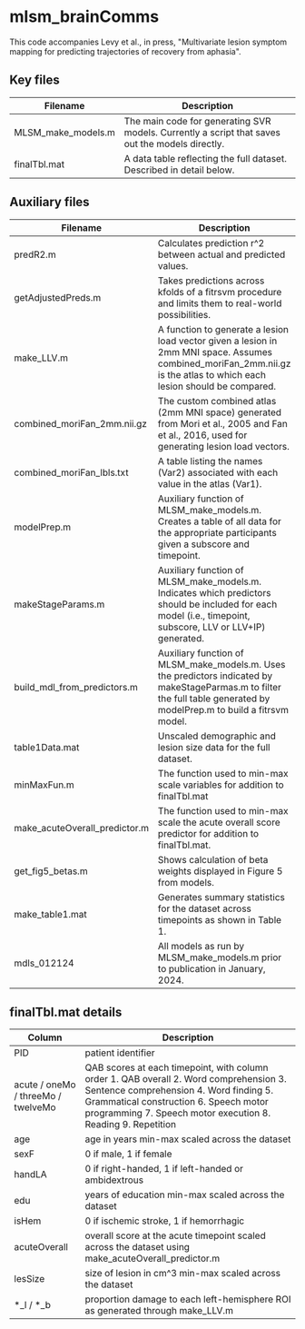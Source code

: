 # mlsm_brainComms

This code accompanies Levy et al., in press, "Multivariate lesion symptom mapping for predicting trajectories of recovery from aphasia". 

## Key files
| Filename | Description |
|---|---|
| MLSM_make_models.m | The main code for generating SVR models. Currently a script that saves out the models directly. |
| finalTbl.mat | A data table reflecting the full dataset. Described in detail below. |

## Auxiliary files
| Filename | Description |
|---|---|
| predR2.m | Calculates prediction r^2 between actual and predicted values. |
| getAdjustedPreds.m | Takes predictions across kfolds of a fitrsvm procedure and limits them to real-world possibilities. |
| make_LLV.m | A function to generate a lesion load vector given a lesion in 2mm MNI space. Assumes combined_moriFan_2mm.nii.gz is the atlas to which each lesion should be compared.|
| combined_moriFan_2mm.nii.gz | The custom combined atlas (2mm MNI space) generated from Mori et al., 2005 and Fan et al., 2016, used for generating lesion load vectors. |
| combined_moriFan_lbls.txt | A table listing the names (Var2) associated with each value in the atlas (Var1). |
| modelPrep.m | Auxiliary function of MLSM_make_models.m. Creates a table of all data for the appropriate participants given a subscore and timepoint. | 
| makeStageParams.m | Auxiliary function of MLSM_make_models.m. Indicates which predictors should be included for each model (i.e., timepoint, subscore, LLV or LLV+IP) generated. |
| build_mdl_from_predictors.m | Auxiliary function of MLSM_make_models.m. Uses the predictors indicated by makeStageParmas.m to filter the full table generated by modelPrep.m to build a fitrsvm model. | 
| table1Data.mat | Unscaled demographic and lesion size data for the full dataset. |
| minMaxFun.m | The function used to min-max scale variables for addition to finalTbl.mat |
| make_acuteOverall_predictor.m | The function used to min-max scale the acute overall score predictor for addition to finalTbl.mat. | 
| get_fig5_betas.m | Shows calculation of beta weights displayed in Figure 5 from models. |
| make_table1.mat | Generates summary statistics for the dataset across timepoints as shown in Table 1. |
| mdls_012124 | All models as run by MLSM_make_models.m prior to publication in January, 2024. |

## finalTbl.mat details
| Column | Description |
|---|---|
| PID | patient identifier |
| acute / oneMo / threeMo / twelveMo | QAB scores at each timepoint, with column order  1. QAB overall 2. Word comprehension 3. Sentence comprehension 4. Word finding 5. Grammatical construction 6. Speech motor programming 7. Speech motor execution 8. Reading 9. Repetition |
| age | age in years min-max scaled across the dataset |
| sexF | 0 if male, 1 if female |
| handLA | 0 if right-handed, 1 if left-handed or ambidextrous |
| edu | years of education min-max scaled across the dataset |
| isHem | 0 if ischemic stroke, 1 if hemorrhagic |
| acuteOverall | overall score at the acute timepoint scaled across the dataset using make_acuteOverall_predictor.m |
| lesSize | size of lesion in cm^3 min-max scaled across the dataset |
| *_l / *_b | proportion damage to each left-hemisphere ROI as generated through make_LLV.m |




